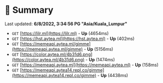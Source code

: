 # 📖 Summary
Last updated: **6/8/2022, 3:34:56 PG "Asia/Kuala_Lumpur"**

- `GET` [https://lilr.ml](https://lilr.ml) - **Up** (4654ms)
- `GET` [https://hst.aytea.ml](https://hst.aytea.ml) - **Up** (402ms)
- `GET` [https://memeapi.aytea.ml/gimme](https://memeapi.aytea.ml/gimme) - **Up** (5156ms)
- `GET` [https://color.aytea.ml/4b31d6.png](https://color.aytea.ml/4b31d6.png) - **Up** (1474ms)
- `GET` [https://memeapi.aytea.ml](https://memeapi.aytea.ml) - **Up** (158ms)
- `GET` [https://memeapi.aytea14.repl.co/gimme](https://memeapi.aytea14.repl.co/gimme) - **Up** (4438ms)
